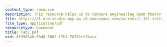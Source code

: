 ```yaml
---
content_type: resource
description: This resource helps us to compare engineering beam theory with experiment.
file: https://ol-ocw-studio-app-qa.s3.amazonaws.com/courses/1-101-introduction-to-civil-and-environmental-engineering-design-i-fall-2005/6f99034868d8868ff7b170782cffbaca_lab2.pdf
file_type: application/pdf
resourcetype: Document
title: lab2.pdf
uid: 6f990348-68d8-868f-f7b1-70782cffbaca
---
```

